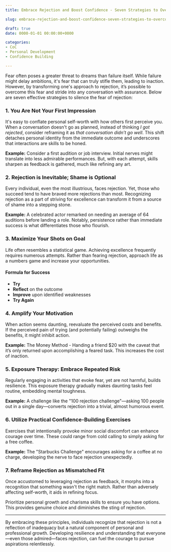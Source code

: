 ```yaml
---
title: Embrace Rejection and Boost Confidence - Seven Strategies to Overcome Fear

slug: embrace-rejection-and-boost-confidence-seven-strategies-to-overcome-fear

draft: true
date: 0000-01-01 00:00:00+0000

categories:
- CoC
- Personal Development
- Confidence Building

---
```


Fear often poses a greater threat to dreams than failure itself. While failure might delay ambitions, it's fear that can truly stifle them, leading to inaction. However, by transforming one's approach to rejection, it’s possible to overcome this fear and stride into any conversation with assurance. Below are seven effective strategies to silence the fear of rejection:

### 1. You Are Not Your First Impression

It's easy to conflate personal self-worth with how others first perceive you. When a conversation doesn't go as planned, instead of thinking *I got rejected*, consider reframing it as *that conversation didn’t go well*. This shift detaches personal identity from the immediate outcome and underscores that interactions are skills to be honed.

**Example:** Consider a first audition or job interview. Initial nerves might translate into less admirable performances. But, with each attempt, skills sharpen as feedback is gathered, much like refining any art.

### 2. Rejection is Inevitable; Shame is Optional

Every individual, even the most illustrious, faces rejection. Yet, those who succeed tend to have braved more rejections than most. Recognizing rejection as a part of striving for excellence can transform it from a source of shame into a stepping stone.

**Example:** A celebrated actor remarked on needing an average of 64 auditions before landing a role. Notably, persistence rather than immediate success is what differentiates those who flourish.

### 3. Maximize Your Shots on Goal

Life often resembles a statistical game. Achieving excellence frequently requires numerous attempts. Rather than fearing rejection, approach life as a numbers game and increase your opportunities.

#### Formula for Success

- **Try**
- **Reflect** on the outcome
- **Improve** upon identified weaknesses
- **Try Again**

### 4. Amplify Your Motivation

When action seems daunting, reevaluate the perceived costs and benefits. If the perceived pain of trying (and potentially failing) outweighs the benefits, it might inhibit action.

**Example:** The Money Method - Handing a friend $20 with the caveat that it’s only returned upon accomplishing a feared task. This increases the cost of inaction.

### 5. Exposure Therapy: Embrace Repeated Risk

Regularly engaging in activities that evoke fear, yet are not harmful, builds resilience. This exposure therapy gradually makes daunting tasks feel routine, embedding mental toughness.

**Example:** A challenge like the "100 rejection challenge"—asking 100 people out in a single day—converts rejection into a trivial, almost humorous event.

### 6. Utilize Practical Confidence-Building Exercises

Exercises that intentionally provoke minor social discomfort can enhance courage over time. These could range from cold calling to simply asking for a free coffee.

**Example:** The "Starbucks Challenge" encourages asking for a coffee at no charge, developing the nerve to face rejection unexpectedly.

### 7. Reframe Rejection as Mismatched Fit

Once accustomed to leveraging rejection as feedback, it morphs into a recognition that something wasn't the right match. Rather than adversely affecting self-worth, it aids in refining focus.

Prioritize personal growth and charisma skills to ensure you have options. This provides genuine choice and diminishes the sting of rejection.

---

By embracing these principles, individuals recognize that rejection is not a reflection of inadequacy but a natural component of personal and professional growth. Developing resilience and understanding that everyone—even those admired—faces rejection, can fuel the courage to pursue aspirations relentlessly.
